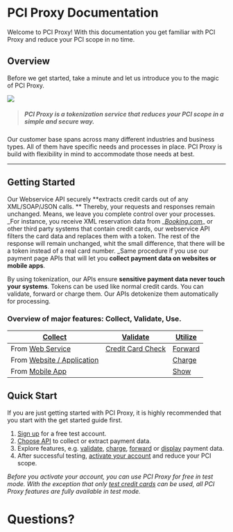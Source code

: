 # PCI Proxy Documentation

Welcome to PCI Proxy! With this documentation you get familiar with PCI Proxy and reduce your PCI scope in no time.

## Overview

Before we get started, take a minute and let us introduce you to the magic of PCI Proxy.

![](http://localhost:3000/assets/images/entry_visual.svg)

> ##### PCI Proxy is a tokenization service that reduces your PCI scope in a simple and secure way.

Our customer base spans across many different industries and business types. All of them have specific needs and processes in place. PCI Proxy is build with flexibility in mind to accommodate those needs at best.



---

## Getting Started

Our Webservice API securely **extracts credit cards out of any XML/SOAP/JSON calls. ** Thereby, your requests and responses remain unchanged. Means, we leave you complete control over your processes. _For instance, you receive XML reservation data from _[_Booking.com_](http://www.booking.com/)\_ or other third party systems that contain credit cards, our webservice API filters the card data and replaces them with a token. The rest of the response will remain unchanged, whit the small difference, that there will be a token instead of a real card number. \_Same procedure if you use our payment page APIs that will let you **collect payment data on websites or mobile apps**.

By using tokenization, our APIs ensure **sensitive payment data never touch your systems**. Tokens can be used like normal credit cards. You can validate, forward or charge them. Our APIs detokenize them automatically for processing.

### Overview of major features: Collect, Validate, Use.

| [**Collect**](collect_payment_data.html) | [**Validate**](validate.html) | [**Utilize**](utilize) |
| --- | --- | --- |
| From [Web Service](webservice.html) | [Credit Card Check](validate.html) | [Forward](forward.html) |
| From [Website / Application](website-application.html) |  | [Charge](charge.html) |
| From [Mobile App](mobile-app.html) |  | [Show](show.html) |

## Quick Start

If you are just getting started with PCI Proxy, it is highly recommended that you start with the get started guide first.

1. [Sign up](https://www.pci-proxy.com/#/signup) for a free test account.
2. [Choose API](collect_payment_data.html) to collect or extract payment data.
3. Explore features, e.g. [validate](validate.html), [charge](charge.html), [forward](forward.html) or [display](retrieve.html) payment data.
4. After successful testing, [activate your account](live_mode-test.html) and reduce your PCI scope.

_Before you activate your account, you can use PCI Proxy for free in test mode. With the exception that only _[_test credit cards_](live_mode-test.html)_ can be used, all PCI Proxy features are fully available in test mode._

# Questions?




